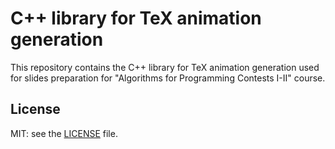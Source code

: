 # C++ library for TeX animation generation

This repository contains the C++ library for TeX animation generation used for slides preparation for "Algorithms for Programming Contests I-II" course.

## License
MIT: see the [LICENSE](https://github.com/helthazar/drawtex/blob/master/LICENSE) file.

